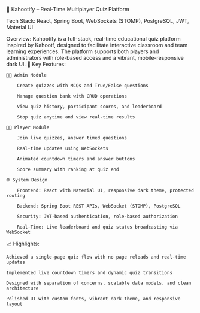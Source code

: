 🚀 Kahootify – Real-Time Multiplayer Quiz Platform

Tech Stack: React, Spring Boot, WebSockets (STOMP), PostgreSQL, JWT, Material UI

Overview:
Kahootify is a full-stack, real-time educational quiz platform inspired by Kahoot!, designed to facilitate interactive classroom and team learning experiences. The platform supports both players and administrators with role-based access and a vibrant, mobile-responsive dark UI.
🔧 Key Features:

    🧑‍🏫 Admin Module

        Create quizzes with MCQs and True/False questions

        Manage question bank with CRUD operations

        View quiz history, participant scores, and leaderboard

        Stop quiz anytime and view real-time results

    🧑‍🎓 Player Module

        Join live quizzes, answer timed questions

        Real-time updates using WebSockets

        Animated countdown timers and answer buttons

        Score summary with ranking at quiz end

    🌐 System Design

        Frontend: React with Material UI, responsive dark theme, protected routing

        Backend: Spring Boot REST APIs, WebSocket (STOMP), PostgreSQL

        Security: JWT-based authentication, role-based authorization

        Real-Time: Live leaderboard and quiz status broadcasting via WebSocket

📈 Highlights:

    Achieved a single-page quiz flow with no page reloads and real-time updates

    Implemented live countdown timers and dynamic quiz transitions

    Designed with separation of concerns, scalable data models, and clean architecture

    Polished UI with custom fonts, vibrant dark theme, and responsive layout
